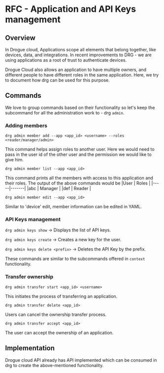 # RFC - Application and API Keys management

## Overview

In Drogue cloud, Applications scope all elements that belong together, like devices, data, and integrations. In recent improvements to DRG - we are using applications as a root of trust to authenticate devices. 

Drogue Cloud also allows an application to have multiple owners, and different people to have different roles in the same application. Here, we try to document how drg can be used for this purpose.

## Commands

We love to group commands based on their functionality so let's keep the subcommand for all the administration work to - drg `admin`. 

### Adding members

`drg admin member add --app <app_id> <username> --roles <reader/manager/admin>`

This command helps assign roles to another user. Here we would need to pass in the user id of the other user and the permission we would like to give him.

`drg admin member list --app <app_id>`

This command prints all the members with access to this application and their roles. The output of the above commands would be 
|User | Roles |
|-----|-------|
|abc  | Manager | 
|def  | Reader |

`drg admin member edit --app <app_id>`

Similar to 'device' edit, member information can be edited in YAML.

### API Keys management

`drg admin keys show` -> Displays the list of API keys.

`drg admin keys create` -> Creates a new key for the user.

`drg admin keys delete <prefix>` -> Deletes the API Key by the prefix.

These commands are similar to the subcommands offered in `context` functionality.

### Transfer ownership 

`drg admin transfer start <app_id> <username>`

This initiates the process of transferring an application. 


`drg admin transfer delete <app_id>`

Users can cancel the ownership transfer process.


`drg admin transfer accept <app_id>`

The user can accept the ownership of an application.

## Implementation

Drogue cloud API already has API implemented which can be consumed in drg to create the above-mentioned functionality.